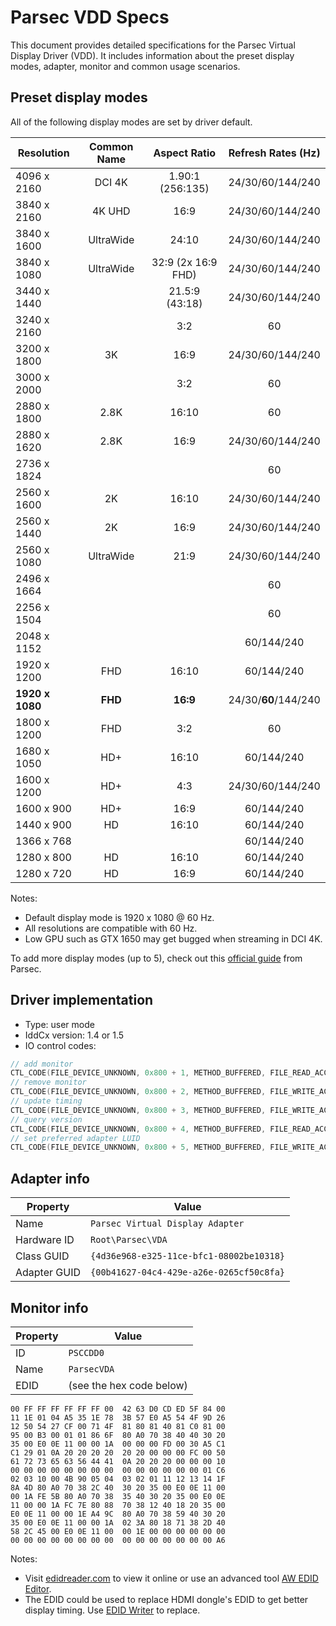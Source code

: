 # Parsec VDD Specs

This document provides detailed specifications for the Parsec Virtual Display
Driver (VDD). It includes information about the preset display modes, adapter,
monitor and common usage scenarios.

## Preset display modes

All of the following display modes are set by driver default.

| Resolution      | Common Name |    Aspect Ratio    |  Refresh Rates (Hz)  |
| --------------- | :---------: | :----------------: | :------------------: |
| 4096 x 2160     |   DCI 4K    |  1.90:1 (256:135)  |   24/30/60/144/240   |
| 3840 x 2160     |   4K UHD    |        16:9        |   24/30/60/144/240   |
| 3840 x 1600     |  UltraWide  |       24:10        |   24/30/60/144/240   |
| 3840 x 1080     |  UltraWide  | 32:9 (2x 16:9 FHD) |   24/30/60/144/240   |
| 3440 x 1440     |             |   21.5:9 (43:18)   |   24/30/60/144/240   |
| 3240 x 2160     |             |        3:2         |          60          |
| 3200 x 1800     |     3K      |        16:9        |   24/30/60/144/240   |
| 3000 x 2000     |             |        3:2         |          60          |
| 2880 x 1800     |    2.8K     |       16:10        |          60          |
| 2880 x 1620     |    2.8K     |        16:9        |   24/30/60/144/240   |
| 2736 x 1824     |             |                    |          60          |
| 2560 x 1600     |     2K      |       16:10        |   24/30/60/144/240   |
| 2560 x 1440     |     2K      |        16:9        |   24/30/60/144/240   |
| 2560 x 1080     |  UltraWide  |        21:9        |   24/30/60/144/240   |
| 2496 x 1664     |             |                    |          60          |
| 2256 x 1504     |             |                    |          60          |
| 2048 x 1152     |             |                    |      60/144/240      |
| 1920 x 1200     |     FHD     |       16:10        |      60/144/240      |
| **1920 x 1080** |   **FHD**   |      **16:9**      | 24/30/**60**/144/240 |
| 1800 x 1200     |     FHD     |        3:2         |          60          |
| 1680 x 1050     |     HD+     |       16:10        |      60/144/240      |
| 1600 x 1200     |     HD+     |        4:3         |   24/30/60/144/240   |
| 1600 x 900      |     HD+     |        16:9        |      60/144/240      |
| 1440 x 900      |     HD      |       16:10        |      60/144/240      |
| 1366 x 768      |             |                    |      60/144/240      |
| 1280 x 800      |     HD      |       16:10        |      60/144/240      |
| 1280 x 720      |     HD      |        16:9        |      60/144/240      |

Notes:

- Default display mode is 1920 x 1080 @ 60 Hz.
- All resolutions are compatible with 60 Hz.
- Low GPU such as GTX 1650 may get bugged when streaming in DCI 4K.

To add more display modes (up to 5), check out this
[official guide](https://support.parsec.app/hc/en-us/articles/32361359271444-VDD-Advanced-Configuration)
from Parsec.

## Driver implementation

- Type: user mode
- IddCx version: 1.4 or 1.5
- IO control codes:

```c
// add monitor
CTL_CODE(FILE_DEVICE_UNKNOWN, 0x800 + 1, METHOD_BUFFERED, FILE_READ_ACCESS | FILE_WRITE_ACCESS)
// remove monitor
CTL_CODE(FILE_DEVICE_UNKNOWN, 0x800 + 2, METHOD_BUFFERED, FILE_WRITE_ACCESS)
// update timing
CTL_CODE(FILE_DEVICE_UNKNOWN, 0x800 + 3, METHOD_BUFFERED, FILE_WRITE_ACCESS)
// query version
CTL_CODE(FILE_DEVICE_UNKNOWN, 0x800 + 4, METHOD_BUFFERED, FILE_READ_ACCESS | FILE_WRITE_ACCESS)
// set preferred adapter LUID
CTL_CODE(FILE_DEVICE_UNKNOWN, 0x800 + 5, METHOD_BUFFERED, FILE_WRITE_ACCESS)
```

## Adapter info

| Property     | Value                                    |
| ------------ | ---------------------------------------- |
| Name         | `Parsec Virtual Display Adapter`         |
| Hardware ID  | `Root\Parsec\VDA`                        |
| Class GUID   | `{4d36e968-e325-11ce-bfc1-08002be10318}` |
| Adapter GUID | `{00b41627-04c4-429e-a26e-0265cf50c8fa}` |

## Monitor info

| Property | Value                    |
| -------- | ------------------------ |
| ID       | `PSCCDD0`                |
| Name     | `ParsecVDA`              |
| EDID     | (see the hex code below) |

```
00 FF FF FF FF FF FF 00  42 63 D0 CD ED 5F 84 00
11 1E 01 04 A5 35 1E 78  3B 57 E0 A5 54 4F 9D 26
12 50 54 27 CF 00 71 4F  81 80 81 40 81 C0 81 00
95 00 B3 00 01 01 86 6F  80 A0 70 38 40 40 30 20
35 00 E0 0E 11 00 00 1A  00 00 00 FD 00 30 A5 C1
C1 29 01 0A 20 20 20 20  20 20 00 00 00 FC 00 50
61 72 73 65 63 56 44 41  0A 20 20 20 00 00 00 10
00 00 00 00 00 00 00 00  00 00 00 00 00 00 01 C6
02 03 10 00 4B 90 05 04  03 02 01 11 12 13 14 1F
8A 4D 80 A0 70 38 2C 40  30 20 35 00 E0 0E 11 00
00 1A FE 5B 80 A0 70 38  35 40 30 20 35 00 E0 0E
11 00 00 1A FC 7E 80 88  70 38 12 40 18 20 35 00
E0 0E 11 00 00 1E A4 9C  80 A0 70 38 59 40 30 20
35 00 E0 0E 11 00 00 1A  02 3A 80 18 71 38 2D 40
58 2C 45 00 E0 0E 11 00  00 1E 00 00 00 00 00 00
00 00 00 00 00 00 00 00  00 00 00 00 00 00 00 A6
```

Notes:

- Visit [edidreader.com](http://www.edidreader.com/) to view it online or use an
  advanced tool
  [AW EDID Editor](https://www.analogway.com/apac/products/software-tools/aw-edid-editor/).
- The EDID could be used to replace HDMI dongle's EDID to get better display
  timing. Use
  [EDID Writer](https://www.monitortests.com/forum/Thread-EDID-DisplayID-Writer)
  to replace.
